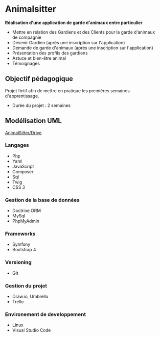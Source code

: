 # Animalsitter

**Réalisation d'une application de garde d'animaux entre particulier**

* Mettre en relation des Gardiens et des Clients pour la garde d'animaux de compagnie
* Devenir Gardien (aprés une inscription sur l'application)
* Demande de garde d'animaux (aprés une inscription sur l'application)
* Présentation des profils des gardiens
* Astuce et bien-être animal
* Témoignages

## Objectif pédagogique

Projet fictif afin de mettre en pratique les premières semaines d'apprentissage.

* Durée du projet : 2 semaines

## Modélisation UML
[AnimalSitter/Drive](https://drive.google.com/drive/folders/1RX_Gj8TAFplgcvTbHr34r6twUBIaHB4o?hl=fr)

### Langages
* Php
* Yaml
* JavaScript
* Composer
* Sql
* Twig
* CSS 3

### Gestion de la base de données
* Doctrine ORM
* MySql
* PhpMyAdmin

### Frameworks
* Symfony
* Bootstrap 4

### Versioning
* Git

### Gestion du projet
* Draw.io, Umbrello
* Trello

### Environement de developpement
* Linux
* Visual Studio Code